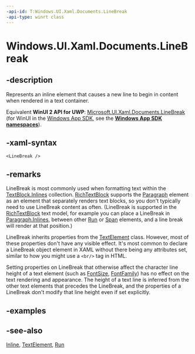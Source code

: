 ```yaml
---
-api-id: T:Windows.UI.Xaml.Documents.LineBreak
-api-type: winrt class
---
```


<!-- Class syntax.
public class LineBreak : Windows.UI.Xaml.Documents.Inline, Windows.UI.Xaml.Documents.ILineBreak
-->

# Windows.UI.Xaml.Documents.LineBreak

## -description
Represents an inline element that causes a new line to begin in content when rendered in a text container.

Equivalent **WinUI 2 API for UWP**: [Microsoft.UI.Xaml.Documents.LineBreak](/windows/winui/api/microsoft.ui.xaml.documents.linebreak) (for WinUI in the [Windows App SDK](/windows/apps/windows-app-sdk/), see the **[Windows App SDK namespaces](/windows/windows-app-sdk/api/winrt/)**).

## -xaml-syntax
```xaml
<LineBreak />
```


## -remarks
LineBreak is most commonly used when formatting text within the [TextBlock.Inlines](../windows.ui.xaml.controls/textblock_inlines.md) collection. [RichTextBlock](../windows.ui.xaml.controls/richtextblock.md) supports the [Paragraph](paragraph.md) element as an element that separately renders text blocks, so you don't typically need to use LineBreak content as often. (LineBreak is supported in the [RichTextBlock](../windows.ui.xaml.controls/richtextblock.md) text model, for example you can place a LineBreak in [Paragraph.Inlines](paragraph_inlines.md), between other [Run](run.md) or [Span](span.md) elements, and a line break will render at that position.)

LineBreak inherits properties from the [TextElement](textelement.md) class. However, most of these properties don't have any visible effect. It's most common to declare a LineBreak object element in XAML without there being any attributes set, similar to how you might use a `<br/>` tag in HTML.

Setting properties on LineBreak that otherwise affect the character line height of a text element (such as [FontSize](textelement_fontsize.md), [FontFamily](textelement_fontfamily.md)) has no effect on the text rendering and appearance. The height of a text line is inferred from the other text elements that precedes the LineBreak, and the properties of a LineBreak don't modify that line height even if set explicitly.

## -examples

## -see-also
[Inline](inline.md), [TextElement](textelement.md), [Run](run.md)
